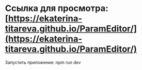 # Ссылка для просмотра: [https://ekaterina-titareva.github.io/ParamEditor/](https://ekaterina-titareva.github.io/ParamEditor/)

Запустить приложение: npm run dev

